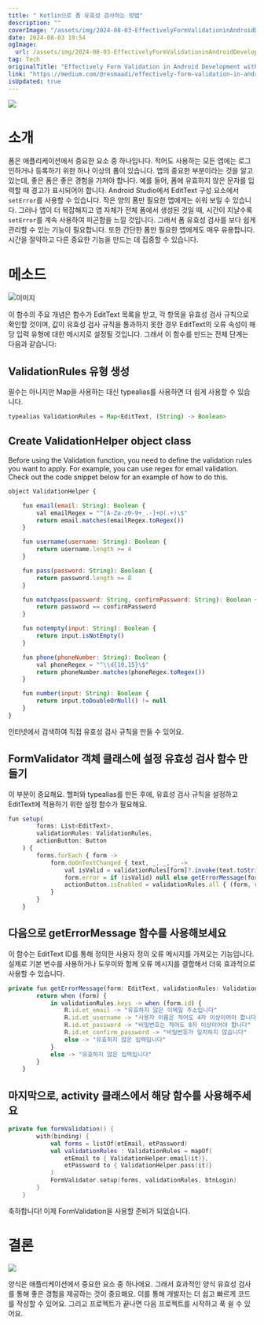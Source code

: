 ```yaml
---
title: " Kotlin으로 폼 유효성 검사하는 방법"
description: ""
coverImage: "/assets/img/2024-08-03-EffectivelyFormValidationinAndroidDevelopmentwithKotlin_0.png"
date: 2024-08-03 19:54
ogImage:
  url: /assets/img/2024-08-03-EffectivelyFormValidationinAndroidDevelopmentwithKotlin_0.png
tag: Tech
originalTitle: "Effectively Form Validation in Android Development with Kotlin"
link: "https://medium.com/@resmaadi/effectively-form-validation-in-android-development-with-kotlin-932bed9badf1"
isUpdated: true
---
```


<img src="/assets/img/2024-08-03-EffectivelyFormValidationinAndroidDevelopmentwithKotlin_0.png" />

# 소개

폼은 애플리케이션에서 중요한 요소 중 하나입니다. 적어도 사용하는 모든 앱에는 로그인하거나 등록하기 위한 하나 이상의 폼이 있습니다. 앱의 중요한 부분이라는 것을 알고 있는데, 좋은 폼은 좋은 경험을 가져야 합니다. 예를 들어, 폼에 유효하지 않은 문자를 입력할 때 경고가 표시되어야 합니다. Android Studio에서 EditText 구성 요소에서 `setError`를 사용할 수 있습니다. 작은 양의 폼만 필요한 앱에게는 쉬워 보일 수 있습니다. 그러나 앱이 더 복잡해지고 앱 자체가 전체 폼에서 생성된 것일 때, 시간이 지날수록 `setError`를 계속 사용하여 피곤함을 느낄 것입니다. 그래서 폼 유효성 검사를 보다 쉽게 관리할 수 있는 기능이 필요합니다. 또한 간단한 폼만 필요한 앱에게도 매우 유용합니다. 시간을 절약하고 다른 중요한 기능을 만드는 데 집중할 수 있습니다.

# 메소드

<!-- cozy-coder - 수평 -->

<ins class="adsbygoogle"
     style="display:block"
     data-ad-client="ca-pub-4877378276818686"
     data-ad-slot="1107185301"
     data-ad-format="auto"
     data-full-width-responsive="true"></ins>

<script>
     (adsbygoogle = window.adsbygoogle || []).push({});
</script>

![이미지](/assets/img/2024-08-03-EffectivelyFormValidationinAndroidDevelopmentwithKotlin_1.png)

이 함수의 주요 개념은 함수가 EditText 목록을 받고, 각 항목을 유효성 검사 규칙으로 확인할 것이며, 값이 유효성 검사 규칙을 통과하지 못한 경우 EditText의 오류 속성이 해당 입력 유형에 대한 메시지로 설정될 것입니다. 그래서 이 함수를 만드는 전체 단계는 다음과 같습니다:

## ValidationRules 유형 생성

필수는 아니지만 Map을 사용하는 대신 typealias를 사용하면 더 쉽게 사용할 수 있습니다.

<!-- cozy-coder - 수평 -->

<ins class="adsbygoogle"
     style="display:block"
     data-ad-client="ca-pub-4877378276818686"
     data-ad-slot="1107185301"
     data-ad-format="auto"
     data-full-width-responsive="true"></ins>

<script>
     (adsbygoogle = window.adsbygoogle || []).push({});
</script>

```js
typealias ValidationRules = Map<EditText, (String) -> Boolean>
```

## Create ValidationHelper object class

Before using the Validation function, you need to define the validation rules you want to apply. For example, you can use regex for email validation. Check out the code snippet below for an example of how to do this.

```js
object ValidationHelper {

    fun email(email: String): Boolean {
        val emailRegex = "^[A-Za-z0-9+_.-]+@(.+)\$"
        return email.matches(emailRegex.toRegex())
    }

    fun username(username: String): Boolean {
        return username.length >= 4
    }

    fun pass(password: String): Boolean {
        return password.length >= 8
    }

    fun matchpass(password: String, confirmPassword: String): Boolean {
        return password == confirmPassword
    }

    fun notempty(input: String): Boolean {
        return input.isNotEmpty()
    }

    fun phone(phoneNumber: String): Boolean {
        val phoneRegex = "^\\d{10,15}\$"
        return phoneNumber.matches(phoneRegex.toRegex())
    }

    fun number(input: String): Boolean {
        return input.toDoubleOrNull() != null
    }
}
```

<!-- cozy-coder - 수평 -->

<ins class="adsbygoogle"
     style="display:block"
     data-ad-client="ca-pub-4877378276818686"
     data-ad-slot="1107185301"
     data-ad-format="auto"
     data-full-width-responsive="true"></ins>

<script>
     (adsbygoogle = window.adsbygoogle || []).push({});
</script>

인터넷에서 검색하여 직접 유효성 검사 규칙을 만들 수 있어요.

## FormValidator 객체 클래스에 설정 유효성 검사 함수 만들기

이 부분이 중요해요. 헬퍼와 typealias를 만든 후에, 유효성 검사 규칙을 설정하고 EditText에 적용하기 위한 설정 함수가 필요해요.

```js
fun setup(
        forms: List<EditText>,
        validationRules: ValidationRules,
        actionButton: Button
    ) {
        forms.forEach { form ->
            form.doOnTextChanged { text, _, _, _ ->
                val isValid = validationRules[form]?.invoke(text.toString()) ?: false
                form.error = if (isValid) null else getErrorMessage(form, validationRules)
                actionButton.isEnabled = validationRules.all { (form, rule) -> rule(form.text.toString()) }
            }
        }
    }
```

<!-- cozy-coder - 수평 -->

<ins class="adsbygoogle"
     style="display:block"
     data-ad-client="ca-pub-4877378276818686"
     data-ad-slot="1107185301"
     data-ad-format="auto"
     data-full-width-responsive="true"></ins>

<script>
     (adsbygoogle = window.adsbygoogle || []).push({});
</script>

## 다음으로 getErrorMessage 함수를 사용해보세요

이 함수는 EditText ID를 통해 정의한 사용자 정의 오류 메시지를 가져오는 기능입니다. 실제로 기본 변수를 사용하거나 도우미와 함께 오류 메시지를 결합해서 더욱 효과적으로 사용할 수 있습니다.

```js
private fun getErrorMessage(form: EditText, validationRules: ValidationRules): String {
        return when (form) {
            in validationRules.keys -> when (form.id) {
                R.id.et_email -> "유효하지 않은 이메일 주소입니다"
                R.id.et_username -> "사용자 이름은 적어도 4자 이상이어야 합니다"
                R.id.et_password -> "비밀번호는 적어도 8자 이상이어야 합니다"
                R.id.et_confirm_password -> "비밀번호가 일치하지 않습니다"
                else -> "유효하지 않은 입력입니다"
            }
            else -> "유효하지 않은 입력입니다"
        }
    }
```

## 마지막으로, activity 클래스에서 해당 함수를 사용해주세요

<!-- cozy-coder - 수평 -->

<ins class="adsbygoogle"
     style="display:block"
     data-ad-client="ca-pub-4877378276818686"
     data-ad-slot="1107185301"
     data-ad-format="auto"
     data-full-width-responsive="true"></ins>

<script>
     (adsbygoogle = window.adsbygoogle || []).push({});
</script>

```kotlin
private fun formValidation() {
        with(binding) {
            val forms = listOf(etEmail, etPassword)
            val validationRules : ValidationRules = mapOf(
                etEmail to { ValidationHelper.email(it)},
                etPassword to { ValidationHelper.pass(it)}
            )
            FormValidator.setup(forms, validationRules, btnLogin)
        }
    }
```

축하합니다! 이제 FormValidation을 사용할 준비가 되었습니다.

# 결론

<img src="/assets/img/2024-08-03-EffectivelyFormValidationinAndroidDevelopmentwithKotlin_2.png" />

<!-- cozy-coder - 수평 -->

<ins class="adsbygoogle"
     style="display:block"
     data-ad-client="ca-pub-4877378276818686"
     data-ad-slot="1107185301"
     data-ad-format="auto"
     data-full-width-responsive="true"></ins>

<script>
     (adsbygoogle = window.adsbygoogle || []).push({});
</script>

양식은 애플리케이션에서 중요한 요소 중 하나에요. 그래서 효과적인 양식 유효성 검사를 통해 좋은 경험을 제공하는 것이 중요해요. 이를 통해 개발자는 더 쉽고 빠르게 코드를 작성할 수 있어요. 그리고 프로젝트가 끝나면 다음 프로젝트를 시작하고 푹 쉴 수 있어요.
